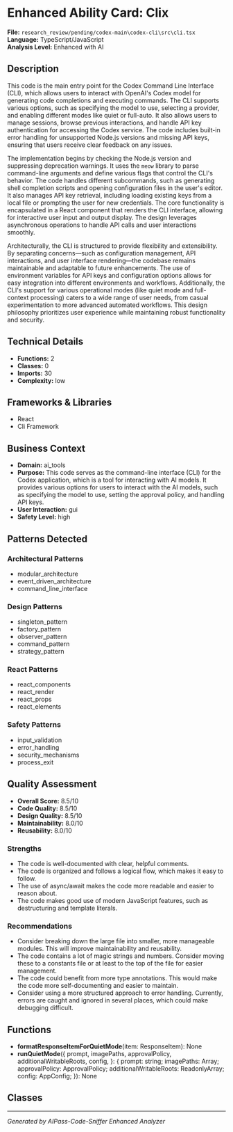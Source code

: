 # Enhanced Ability Card: Clix

**File:** `research_review/pending/codex-main\codex-cli\src\cli.tsx`  
**Language:** TypeScript/JavaScript  
**Analysis Level:** Enhanced with AI

## Description

This code is the main entry point for the Codex Command Line Interface (CLI), which allows users to interact with OpenAI's Codex model for generating code completions and executing commands. The CLI supports various options, such as specifying the model to use, selecting a provider, and enabling different modes like quiet or full-auto. It also allows users to manage sessions, browse previous interactions, and handle API key authentication for accessing the Codex service. The code includes built-in error handling for unsupported Node.js versions and missing API keys, ensuring that users receive clear feedback on any issues.

The implementation begins by checking the Node.js version and suppressing deprecation warnings. It uses the `meow` library to parse command-line arguments and define various flags that control the CLI's behavior. The code handles different subcommands, such as generating shell completion scripts and opening configuration files in the user's editor. It also manages API key retrieval, including loading existing keys from a local file or prompting the user for new credentials. The core functionality is encapsulated in a React component that renders the CLI interface, allowing for interactive user input and output display. The design leverages asynchronous operations to handle API calls and user interactions smoothly.

Architecturally, the CLI is structured to provide flexibility and extensibility. By separating concerns—such as configuration management, API interactions, and user interface rendering—the codebase remains maintainable and adaptable to future enhancements. The use of environment variables for API keys and configuration options allows for easy integration into different environments and workflows. Additionally, the CLI's support for various operational modes (like quiet mode and full-context processing) caters to a wide range of user needs, from casual experimentation to more advanced automated workflows. This design philosophy prioritizes user experience while maintaining robust functionality and security.

## Technical Details

- **Functions:** 2
- **Classes:** 0
- **Imports:** 30
- **Complexity:** low


## Frameworks & Libraries

- React
- Cli Framework



## Business Context

- **Domain:** ai_tools
- **Purpose:** This code serves as the command-line interface (CLI) for the Codex application, which is a tool for interacting with AI models. It provides various options for users to interact with the AI models, such as specifying the model to use, setting the approval policy, and handling API keys.
- **User Interaction:** gui
- **Safety Level:** high



## Patterns Detected

### Architectural Patterns
- modular_architecture
- event_driven_architecture
- command_line_interface

### Design Patterns
- singleton_pattern
- factory_pattern
- observer_pattern
- command_pattern
- strategy_pattern

### React Patterns
- react_components
- react_render
- react_props
- react_elements

### Safety Patterns
- input_validation
- error_handling
- security_mechanisms
- process_exit



## Quality Assessment

- **Overall Score:** 8.5/10
- **Code Quality:** 8.5/10
- **Design Quality:** 8.5/10
- **Maintainability:** 8.0/10
- **Reusability:** 8.0/10

### Strengths
- The code is well-documented with clear, helpful comments.
- The code is organized and follows a logical flow, which makes it easy to follow.
- The use of async/await makes the code more readable and easier to reason about.
- The code makes good use of modern JavaScript features, such as destructuring and template literals.

### Recommendations
- Consider breaking down the large file into smaller, more manageable modules. This will improve maintainability and reusability.
- The code contains a lot of magic strings and numbers. Consider moving these to a constants file or at least to the top of the file for easier management.
- The code could benefit from more type annotations. This would make the code more self-documenting and easier to maintain.
- Consider using a more structured approach to error handling. Currently, errors are caught and ignored in several places, which could make debugging difficult.


## Functions

- **formatResponseItemForQuietMode**(item: ResponseItem): None
- **runQuietMode**({
  prompt,
  imagePaths,
  approvalPolicy,
  additionalWritableRoots,
  config,
}: {
  prompt: string;
  imagePaths: Array<string>;
  approvalPolicy: ApprovalPolicy;
  additionalWritableRoots: ReadonlyArray<string>;
  config: AppConfig;
}): None

## Classes



---
*Generated by AIPass-Code-Sniffer Enhanced Analyzer*
